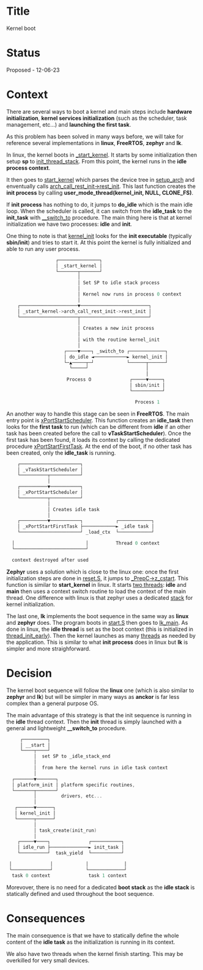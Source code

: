 # Title

Kernel boot

# Status

Proposed - 12-06-23

# Context

There are several ways to boot a kernel and main steps include **hardware initialization**, **kernel services initialization** (such as the scheduler, task management, etc...) and **launching the first task**.

As this problem has been solved in many ways before, we will take for reference several implementations in **linux**, **FreeRTOS**, **zephyr** and **lk**.

In linux, the kernel boots in [_start_kernel](https://elixir.bootlin.com/linux/v6.3/source/arch/riscv/kernel/head.S#L196). It starts by some initialization then setup **sp** to [init_thread_stack](https://elixir.bootlin.com/linux/v6.3/source/arch/riscv/kernel/head.S#L301). From this point, the kernel runs in the **idle process context**.

It then goes to [start_kernel](https://elixir.bootlin.com/linux/v6.3/source/init/main.c#L967) which parses the device tree in [setup_arch](https://elixir.bootlin.com/linux/v6.3/source/arch/riscv/kernel/setup.c#L265) and enventually calls [arch_call_rest_init->rest_init](https://elixir.bootlin.com/linux/v6.3/source/init/main.c#L701). This last function creates the **init process** by calling **user_mode_thread(kernel_init, NULL, CLONE_FS)**. 

If **init process** has nothing to do, it jumps to **do_idle** which is the main idle loop. When the scheduler is called, it can switch from the **idle_task** to the **init_task** with [__switch_to](https://elixir.bootlin.com/linux/v6.3/source/arch/riscv/kernel/entry.S#L536) procedure. The main thing here is that at kernel initialization we have two processes: **idle** and **init**.

One thing to note is that [kernel_init](https://elixir.bootlin.com/linux/v6.3/source/init/main.c#L1517) looks for the **init executable** (typically **sbin/init**) and tries to start it. At this point the kernel is fully initialized and able to run any user process.

```c
                  ┌───────────────┐
                  │ _start_kernel │
                  └───────┬───────┘
                          │
                          │ Set SP to idle stack process
                          │
                          │ Kernel now runs in process 0 context
                          │
    ┌─────────────────────▼─────────────────────────┐
    │ _start_kernel->arch_call_rest_init->rest_init │
    └─────────────────────┬─────────────────────────┘
                          │
                          │ Creates a new init process
                          │
                          │ with the routine kernel_init
                          │
                     ┌────▼────┐ _switch_to ┌─────────────┐
                     │ do_idle ◄────────────► kernel_init │
                     └─▲─────┬─┘            └──────┬──────┘
                       └─────┘                     │
                                                   │
                      Process O              ┌─────▼─────┐
                                             │ sbin/init │
                                             └───────────┘

                                               Process 1

```

An another way to handle this stage can be seen in **FreeRTOS**. The main entry point is [xPortStartScheduler](https://github.com/FreeRTOS/FreeRTOS-Kernel/blob/main/tasks.c#L2066). This function creates an **idle_task** then looks for the **first task** to run (which can be different from **idle** if an other task has been created before the call to **vTaskStartScheduler**). Once the first task has been found, it loads its context by calling the dedicated procedure [xPortStartFirstTask](https://github.com/FreeRTOS/FreeRTOS-Kernel/blob/main/portable/GCC/RISC-V/portASM.S#L232). At the end of the boot, if no other task has been created, only the **idle_task** is running.

```c
    ┌──────────────────────┐
    │ _vTaskStartScheduler │
    └──────────┬───────────┘
               │
    ┌──────────▼───────────┐
    │ _xPortStartScheduler │
    └──────────┬───────────┘
               │
               │ Creates idle task
               │
    ┌──────────▼───────────┐            ┌────────────┐
    │ _xPortStartFirstTask ├────────────► _idle task │
    └──────────────────────┘ _load_ctx  └────────────┘

  │                          │          Thread 0 context
  └──────────────────────────┘

  context destroyed after used
```

**Zephyr** uses a solution which is close to the linux one: once the first initialization steps are done in [reset.S](https://github.com/zephyrproject-rtos/zephyr/blob/main/arch/riscv/core/reset.S#L25), it jumps to [_PrepC->z_cstart](https://github.com/zephyrproject-rtos/zephyr/blob/main/kernel/init.c#L525). This function is similar to **start_kernel** in linux. It starts [two threads](https://github.com/zephyrproject-rtos/zephyr/blob/main/kernel/init.c#L422): **idle** and **main** then uses a context switch routine to load the context of the main thread. One difference with linux is that zephyr uses a dedicated [stack](https://github.com/zephyrproject-rtos/zephyr/blob/main/arch/riscv/core/reset.S#L80) for kernel initialization.

The last one, **lk** implements the boot sequence in the same way as **linux** and **zephyr** does. The program boots in [start.S](https://github.com/littlekernel/lk/blob/master/arch/riscv/start.S#L15) then goes to [lk_main](https://github.com/littlekernel/lk/blob/master/top/main.c#L59). As done in linux, the **idle thread** is set as the boot context (this is initialized in [thread_init_early](https://github.com/littlekernel/lk/blob/master/kernel/thread.c#L775)). Then the kernel launches as many [threads](https://github.com/littlekernel/lk/blob/master/app/app.c#L22) as needed by the application. This is similar to what **init process** does in linux but **lk** is simpler and more straighforward.

# Decision

The kernel boot sequence will follow the **linux** one (which is also similar to **zephyr** and **lk**) but will be simpler in many ways as **anckor** is far less complex than a general purpose OS.

The main advantage of this strategy is that the init sequence is running in the **idle** thread context. Then the **init** thread is simply launched with a general and lightweight **__switch_to** procedure.

```c
     ┌─────────┐
     │ __start │
     └────┬────┘
          │  set SP to _idle_stack_end
          │
          │  from here the kernel runs in idle task context
          │
  ┌───────▼───────┐
  │ platform_init │ platform specific routines,
  └───────┬───────┘
          │         drivers, etc...
          │
   ┌──────▼──────┐
   │ kernel_init │
   └──────┬──────┘
          │
          │ task_create(init_run)
          │
    ┌─────▼────┐              ┌───────────┐
    │ idle_run ├──────────────► init_task │
    └──────────┘  task_yield  └───────────┘

 │              │            │             │
 └──────────────┘            └─────────────┘
  task 0 context              task 1 context
```

Morevover, there is no need for a dedicated **boot stack** as the **idle stack** is statically defined and used throughout the boot sequence.

# Consequences

The main consequence is that we have to statically define the whole content of the **idle task** as the initialization is running in its context.

We also have two threads when the kernel finish starting. This may be overkilled for very small devices.